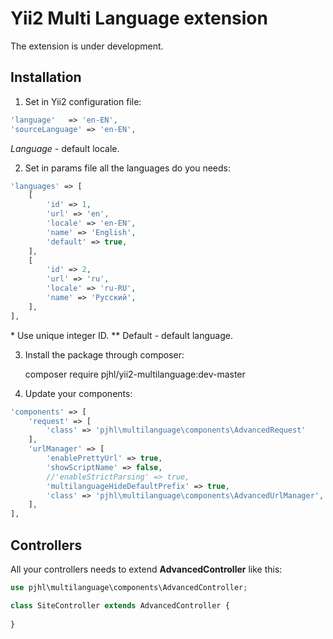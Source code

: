Yii2 Multi Language extension
=============================

The extension is under development.

## Installation

1) Set in Yii2 configuration file:
```php
'language'   => 'en-EN',
'sourceLanguage' => 'en-EN',
```
*Language* - default locale.

2) Set in params file all the languages do you needs:
```php
'languages' => [
    [
        'id' => 1,
        'url' => 'en',
        'locale' => 'en-EN',
        'name' => 'English',
        'default' => true,
    ],
    [
        'id' => 2,
        'url' => 'ru',
        'locale' => 'ru-RU',
        'name' => 'Русский',
    ],
],
```
\* Use unique integer ID.
\*\* Default - default language.

3) Install the package through composer:

    composer require pjhl/yii2-multilanguage:dev-master

4) Update your components:
```php
'components' => [
    'request' => [
        'class' => 'pjhl\multilanguage\components\AdvancedRequest'
    ],
    'urlManager' => [
        'enablePrettyUrl' => true,
        'showScriptName' => false,
        //'enableStrictParsing' => true,
        'multilanguageHideDefaultPrefix' => true,
        'class' => 'pjhl\multilanguage\components\AdvancedUrlManager', // pjhl\yii2-multilanguage\components\UrlManager
    ],
],
```

## Controllers

All your controllers needs to extend **AdvancedController** like this:
```php
use pjhl\multilanguage\components\AdvancedController;

class SiteController extends AdvancedController {
    
}
```

